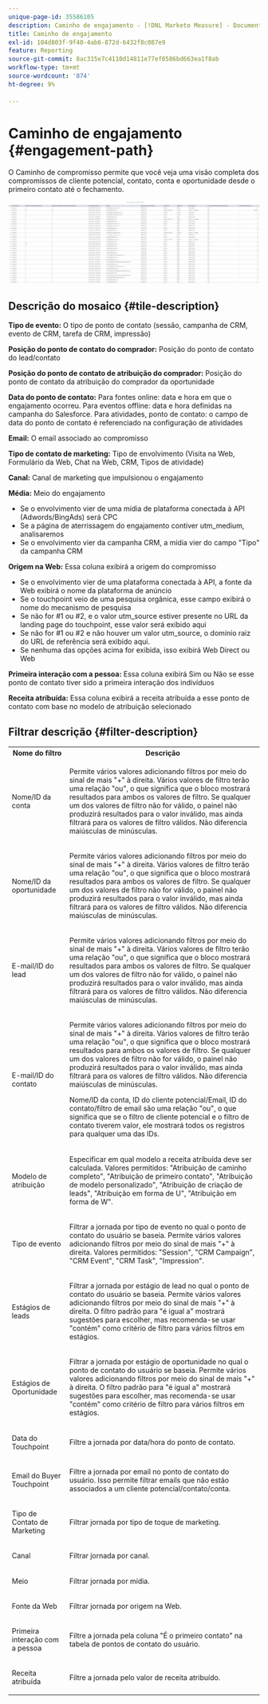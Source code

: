 ```yaml
---
unique-page-id: 35586105
description: Caminho de engajamento - [!DNL Marketo Measure] - Documentação do produto
title: Caminho de engajamento
exl-id: 104d803f-9f40-4ab6-872d-6432f8c087e9
feature: Reporting
source-git-commit: 8ac315e7c4110d14811e77ef0586bd663ea1f8ab
workflow-type: tm+mt
source-wordcount: '874'
ht-degree: 9%

---
```


# Caminho de engajamento {#engagement-path}

O Caminho de compromisso permite que você veja uma visão completa dos compromissos de cliente potencial, contato, conta e oportunidade desde o primeiro contato até o fechamento.

![](assets/one-2.png)

## Descrição do mosaico {#tile-description}

**Tipo de evento:** O tipo de ponto de contato (sessão, campanha de CRM, evento de CRM, tarefa de CRM, impressão)

**Posição do ponto de contato do comprador:** Posição do ponto de contato do lead/contato

**Posição do ponto de contato de atribuição do comprador:** Posição do ponto de contato da atribuição do comprador da oportunidade

**Data do ponto de contato:** Para fontes online: data e hora em que o engajamento ocorreu. Para eventos offline: data e hora definidas na campanha do Salesforce. Para atividades, ponto de contato: o campo de data do ponto de contato é referenciado na configuração de atividades

**Email:** O email associado ao compromisso

**Tipo de contato de marketing:** Tipo de envolvimento (Visita na Web, Formulário da Web, Chat na Web, CRM, Tipos de atividade)

**Canal:** Canal de marketing que impulsionou o engajamento

**Média:** Meio do engajamento

* Se o envolvimento vier de uma mídia de plataforma conectada à API (Adwords/BingAds) será CPC
* Se a página de aterrissagem do engajamento contiver utm_medium, analisaremos
* Se o envolvimento vier da campanha CRM, a mídia vier do campo &quot;Tipo&quot; da campanha CRM

**Origem na Web:** Essa coluna exibirá a origem do compromisso

* Se o envolvimento vier de uma plataforma conectada à API, a fonte da Web exibirá o nome da plataforma de anúncio
* Se o touchpoint veio de uma pesquisa orgânica, esse campo exibirá o nome do mecanismo de pesquisa
* Se não for #1 ou #2, e o valor utm_source estiver presente no URL da landing page do touchpoint, esse valor será exibido aqui
* Se não for #1 ou #2 e não houver um valor utm_source, o domínio raiz do URL de referência será exibido aqui.
* Se nenhuma das opções acima for exibida, isso exibirá Web Direct ou Web

**Primeira interação com a pessoa:** Essa coluna exibirá Sim ou Não se esse ponto de contato tiver sido a primeira interação dos indivíduos

**Receita atribuída:** Essa coluna exibirá a receita atribuída a esse ponto de contato com base no modelo de atribuição selecionado

## Filtrar descrição {#filter-description}

<table> 
 <colgroup> 
  <col> 
  <col> 
 </colgroup> 
 <tbody> 
  <tr> 
   <th>Nome do filtro</th> 
   <th>Descrição</th> 
  </tr> 
  <tr> 
   <td><p>Nome/ID da conta</p></td> 
   <td><p>Permite vários valores adicionando filtros por meio do sinal de mais "+" à direita. Vários valores de filtro terão uma relação "ou", o que significa que o bloco mostrará resultados para ambos os valores de filtro. Se qualquer um dos valores de filtro não for válido, o painel não produzirá resultados para o valor inválido, mas ainda filtrará para os valores de filtro válidos. Não diferencia maiúsculas de minúsculas.</p></td> 
  </tr> 
  <tr> 
   <td><p>Nome/ID da oportunidade</p></td> 
   <td><p>Permite vários valores adicionando filtros por meio do sinal de mais "+" à direita. Vários valores de filtro terão uma relação "ou", o que significa que o bloco mostrará resultados para ambos os valores de filtro. Se qualquer um dos valores de filtro não for válido, o painel não produzirá resultados para o valor inválido, mas ainda filtrará para os valores de filtro válidos. Não diferencia maiúsculas de minúsculas.</p></td> 
  </tr> 
  <tr> 
   <td><p>E-mail/ID do lead</p></td> 
   <td><p>Permite vários valores adicionando filtros por meio do sinal de mais "+" à direita. Vários valores de filtro terão uma relação "ou", o que significa que o bloco mostrará resultados para ambos os valores de filtro. Se qualquer um dos valores de filtro não for válido, o painel não produzirá resultados para o valor inválido, mas ainda filtrará para os valores de filtro válidos. Não diferencia maiúsculas de minúsculas.</p></td> 
  </tr> 
  <tr> 
   <td><p>E-mail/ID do contato</p></td> 
   <td><p>Permite vários valores adicionando filtros por meio do sinal de mais "+" à direita. Vários valores de filtro terão uma relação "ou", o que significa que o bloco mostrará resultados para ambos os valores de filtro. Se qualquer um dos valores de filtro não for válido, o painel não produzirá resultados para o valor inválido, mas ainda filtrará para os valores de filtro válidos. Não diferencia maiúsculas de minúsculas.</p><p>Nome/ID da conta, ID do cliente potencial/Email, ID do contato/filtro de email são uma relação "ou", o que significa que se o filtro de cliente potencial e o filtro de contato tiverem valor, ele mostrará todos os registros para qualquer uma das IDs.</p></td> 
  </tr> 
  <tr> 
   <td><p>Modelo de atribuição</p></td> 
   <td><p>Especificar em qual modelo a receita atribuída deve ser calculada. Valores permitidos: "Atribuição de caminho completo", "Atribuição de primeiro contato", "Atribuição de modelo personalizado", "Atribuição de criação de leads", "Atribuição em forma de U", "Atribuição em forma de W".</p></td> 
  </tr> 
  <tr> 
   <td><p>Tipo de evento</p></td> 
   <td><p>Filtrar a jornada por tipo de evento no qual o ponto de contato do usuário se baseia. Permite vários valores adicionando filtros por meio do sinal de mais "+" à direita. Valores permitidos: "Session", "CRM Campaign", "CRM Event", "CRM Task", "Impression".</p></td> 
  </tr> 
  <tr> 
   <td><p>Estágios de leads</p></td> 
   <td><p>Filtrar a jornada por estágio de lead no qual o ponto de contato do usuário se baseia. Permite vários valores adicionando filtros por meio do sinal de mais "+" à direita. O filtro padrão para "é igual a" mostrará sugestões para escolher, mas recomenda-se usar "contém" como critério de filtro para vários filtros em estágios.</p></td> 
  </tr> 
  <tr> 
   <td><p>Estágios de Oportunidade</p></td> 
   <td><p>Filtrar a jornada por estágio de oportunidade no qual o ponto de contato do usuário se baseia. Permite vários valores adicionando filtros por meio do sinal de mais "+" à direita. O filtro padrão para "é igual a" mostrará sugestões para escolher, mas recomenda-se usar "contém" como critério de filtro para vários filtros em estágios.</p></td> 
  </tr> 
  <tr> 
   <td><p>Data do Touchpoint</p></td> 
   <td><p>Filtre a jornada por data/hora do ponto de contato.</p></td> 
  </tr> 
  <tr> 
   <td><p>Email do Buyer Touchpoint</p></td> 
   <td><p>Filtre a jornada por email no ponto de contato do usuário. Isso permite filtrar emails que não estão associados a um cliente potencial/contato/conta.</p></td> 
  </tr> 
  <tr> 
   <td><p>Tipo de Contato de Marketing</p></td> 
   <td><p>Filtrar jornada por tipo de toque de marketing.</p></td> 
  </tr> 
  <tr> 
   <td><p>Canal</p></td> 
   <td><p>Filtrar jornada por canal.</p></td> 
  </tr> 
  <tr> 
   <td><p>Meio</p></td> 
   <td><p>Filtrar jornada por mídia.</p></td> 
  </tr> 
  <tr> 
   <td><p>Fonte da Web</p></td> 
   <td><p>Filtrar jornada por origem na Web.</p></td> 
  </tr> 
  <tr> 
   <td><p>Primeira interação com a pessoa</p></td> 
   <td><p>Filtre a jornada pela coluna "É o primeiro contato" na tabela de pontos de contato do usuário.</p></td> 
  </tr> 
  <tr> 
   <td><p>Receita atribuída</p></td> 
   <td><p>Filtre a jornada pelo valor de receita atribuído.</p></td> 
  </tr> 
 </tbody> 
</table>
